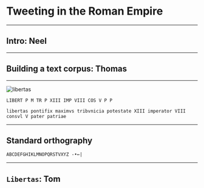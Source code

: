 # Tweeting in the Roman Empire

---

## Intro: Neel

--- 

## Building a text corpus: Thomas

---


![libertas](http://shot.holycross.edu/libertas-ric3.comm.171.png)

    LIBERT P M TR P XIII IMP VIII COS V P P

    libertas pontifix maximvs tribvnicia potestate XIII imperator VIII consvl V pater patriae
---


## Standard orthography

    ABCDEFGHIKLMNOPQRSTVXYZ -•←|
 
---

## `Libertas`:  Tom
